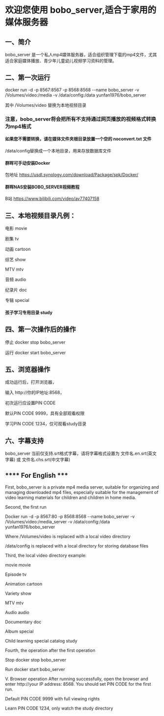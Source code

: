 # 欢迎您使用 bobo_server,适合于家用的媒体服务器

## 一、简介

bobo_server 是一个私人mp4媒体服务器，适合组织管理下载的mp4文件，尤其适合家庭媒体播放、青少年儿童幼儿视频学习资料的管理。

## 二、第一次运行

docker run -d -p 8567:8567 -p 8568:8568 --name bobo_server -v /Volumes/video:/media -v /data/config:/data yunfan1976/bobo_server

其中 /Volumes/video 替换为本地视频目录

### 注意，bobo_server将会把所有不支持通过网页播放的视频格式转换为mp4格式
#### 如果您不需要转换，请在媒体文件夹根目录放置一个空的 noconvert.txt 文件

/data/config替换成一个本地目录，用来存放数据库文件

#### 群晖可手动安装Docker
包地址
https://usdl.synology.com/download/Package/spk/Docker/

#### 群晖NAS安装BOBO_SERVER视频教程
B站
https://www.bilibili.com/video/av77407158

## 三、本地视频目录凡例： 

电影 movie

剧集 tv

动画 cartoon

综艺 show

MTV mtv

音频 audio

纪录片 doc

专辑 special

#### 孩子学习专用目录 study

## 四、第一次操作后的操作

停止 docker stop bobo_server

运行 docker start bobo_server

## 五、浏览器操作 

成功运行后，打开浏览器，

输入 http://你的IP地址:8568，

初次运行应设置PIN CODE

默认PIN CODE 9999，具有全部观看权限

学习PIN CODE 1234，仅可观看study目录

## 六、字幕支持

bobo_server 当前仅支持.srt格式字幕，请将字幕格式设置为 文件名.en.srt(英文字幕) 或 文件名.chs.srt(中文字幕)

## **** For English ***

First, bobo_server is a private mp4 media server, suitable for organizing and managing downloaded mp4 files, especially suitable for the management of video learning materials for children and children in home media.

Second, the first run

Docker run -d -p 8567:80 -p 8568:8568 --name bobo_server -v /Volumes/video:/media_server -v /data/config:/data yunfan1976/bobo_server

Where /Volumes/video is replaced with a local video directory

/data/config is replaced with a local directory for storing database files

Third, the local video directory example:

movie movie

Episode tv

Animation cartoon

Variety show

MTV mtv

Audio audio

Documentary doc

Album special

Child learning special catalog study

Fourth, the operation after the first operation

Stop docker stop bobo_server

Run docker start bobo_server

V. Browser operation After running successfully, open the browser and enter http://your IP address: 8568. You should set PIN CODE for the first run.

Default PIN CODE 9999 with full viewing rights

Learn PIN CODE 1234, only watch the study directory